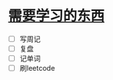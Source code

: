 # [需要学习的东西](https://github.com/dululu/notes/issues/9)


- [ ] 写周记
- [ ] 复盘
- [ ] 记单词
- [ ] 刷leetcode